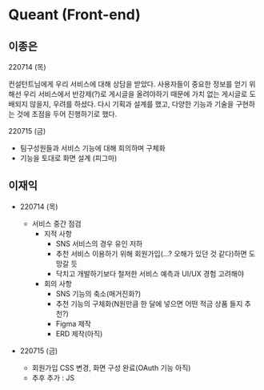 # Queant (Front-end)



## 이종은

220714 (목)

컨설턴트님에게 우리 서비스에 대해 상담을 받았다. 사용자들이 중요한 정보를 얻기 위해선 우리 서비스에서 반강제(?)로 게시글을 올려야하기 때문에 가치 없는 게시글로 도배되지 않을지, 우려를 하셨다. 다시 기획과 설계를 했고, 다양한 기능과 기술을 구현하는 것에 초점을 두어 진행하기로 했다.

220715 (금)

- 팀구성원들과 서비스 기능에 대해 회의하며 구체화
- 기능을 토대로 화면 설계 (피그마)

## 이재익

- 220714 (목)

    - 서비스 중간 점검
        - 지적 사항
            - SNS 서비스의 경우 유인 저하
            - 추천 서비스 이용하기 위해 회원가입(...? 오해가 있던 것 같다)하면 도망갈 듯
            - 닥치고 개발하기보다 철저한 서비스 예측과 UI/UX 경험 고려해야
        - 회의 사항
            - SNS 기능의 축소(매거진화?)
            - 추천 기능의 구체화(N원만큼 한 달에 넣으면 어떤 적금 상품 들지 추천?)
            - Figma 제작
            - ERD 제작(아직)

- 220715 (금)

    - 회원가입 CSS 변경, 화면 구성 완료(OAuth 기능 아직)
    - 추후 추가 : JS
